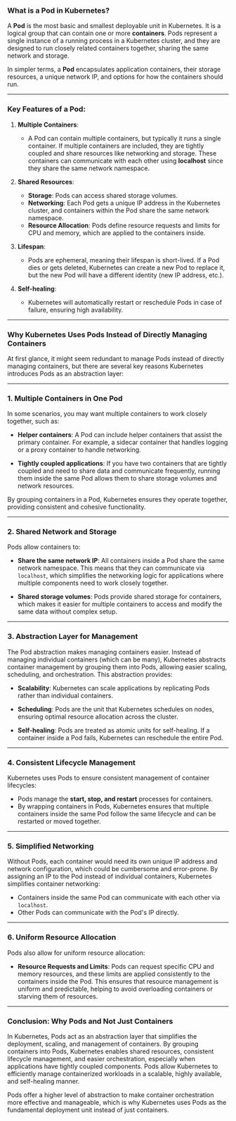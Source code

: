 ### **What is a Pod in Kubernetes?**

A **Pod** is the most basic and smallest deployable unit in Kubernetes. It is a logical group that can contain one or more **containers**. Pods represent a single instance of a running process in a Kubernetes cluster, and they are designed to run closely related containers together, sharing the same network and storage.

In simpler terms, a **Pod** encapsulates application containers, their storage resources, a unique network IP, and options for how the containers should run.

---

### **Key Features of a Pod**:

1. **Multiple Containers**:
   - A Pod can contain multiple containers, but typically it runs a single container. If multiple containers are included, they are tightly coupled and share resources like networking and storage. These containers can communicate with each other using **localhost** since they share the same network namespace.

2. **Shared Resources**:
   - **Storage**: Pods can access shared storage volumes.
   - **Networking**: Each Pod gets a unique IP address in the Kubernetes cluster, and containers within the Pod share the same network namespace.
   - **Resource Allocation**: Pods define resource requests and limits for CPU and memory, which are applied to the containers inside.

3. **Lifespan**:
   - Pods are ephemeral, meaning their lifespan is short-lived. If a Pod dies or gets deleted, Kubernetes can create a new Pod to replace it, but the new Pod will have a different identity (new IP address, etc.).

4. **Self-healing**:
   - Kubernetes will automatically restart or reschedule Pods in case of failure, ensuring high availability.

---

### **Why Kubernetes Uses Pods Instead of Directly Managing Containers**

At first glance, it might seem redundant to manage Pods instead of directly managing containers, but there are several key reasons Kubernetes introduces Pods as an abstraction layer:

---

### **1. Multiple Containers in One Pod**

In some scenarios, you may want multiple containers to work closely together, such as:
- **Helper containers**: A Pod can include helper containers that assist the primary container. For example, a sidecar container that handles logging or a proxy container to handle networking.
  
- **Tightly coupled applications**: If you have two containers that are tightly coupled and need to share data and communicate frequently, running them inside the same Pod allows them to share storage volumes and network resources.

By grouping containers in a Pod, Kubernetes ensures they operate together, providing consistent and cohesive functionality. 

---

### **2. Shared Network and Storage**

Pods allow containers to:
- **Share the same network IP**: All containers inside a Pod share the same network namespace. This means that they can communicate via `localhost`, which simplifies the networking logic for applications where multiple components need to work closely together.
  
- **Shared storage volumes**: Pods provide shared storage for containers, which makes it easier for multiple containers to access and modify the same data without complex setup.

---

### **3. Abstraction Layer for Management**

The Pod abstraction makes managing containers easier. Instead of managing individual containers (which can be many), Kubernetes abstracts container management by grouping them into Pods, allowing easier scaling, scheduling, and orchestration. This abstraction provides:
  
- **Scalability**: Kubernetes can scale applications by replicating Pods rather than individual containers.
  
- **Scheduling**: Pods are the unit that Kubernetes schedules on nodes, ensuring optimal resource allocation across the cluster.
  
- **Self-healing**: Pods are treated as atomic units for self-healing. If a container inside a Pod fails, Kubernetes can reschedule the entire Pod.

---

### **4. Consistent Lifecycle Management**

Kubernetes uses Pods to ensure consistent management of container lifecycles:
- Pods manage the **start, stop, and restart** processes for containers.
- By wrapping containers in Pods, Kubernetes ensures that multiple containers inside the same Pod follow the same lifecycle and can be restarted or moved together.

---

### **5. Simplified Networking**

Without Pods, each container would need its own unique IP address and network configuration, which could be cumbersome and error-prone. By assigning an IP to the Pod instead of individual containers, Kubernetes simplifies container networking:
- Containers inside the same Pod can communicate with each other via `localhost`.
- Other Pods can communicate with the Pod's IP directly.

---

### **6. Uniform Resource Allocation**

Pods also allow for uniform resource allocation:
- **Resource Requests and Limits**: Pods can request specific CPU and memory resources, and these limits are applied consistently to the containers inside the Pod. This ensures that resource management is uniform and predictable, helping to avoid overloading containers or starving them of resources.

---

### **Conclusion: Why Pods and Not Just Containers**

In Kubernetes, Pods act as an abstraction layer that simplifies the deployment, scaling, and management of containers. By grouping containers into Pods, Kubernetes enables shared resources, consistent lifecycle management, and easier orchestration, especially when applications have tightly coupled components. Pods allow Kubernetes to efficiently manage containerized workloads in a scalable, highly available, and self-healing manner.

Pods offer a higher level of abstraction to make container orchestration more effective and manageable, which is why Kubernetes uses Pods as the fundamental deployment unit instead of just containers.
